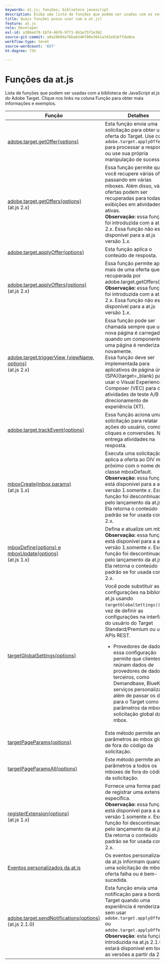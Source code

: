 ```yaml
---
keywords: at.js; funções; biblioteca javascript
description: Exiba uma lista de funções que podem ser usadas com as versões 1.x e 2.x da biblioteca at.js de JavaScript no Adobe Target.
title: Quais funções posso usar com a at.js?
feature: at.js
role: Developer
exl-id: a386e478-16f4-4bf6-9771-6b1e75f2e362
source-git-commit: a0a20b99a76ba0346f00e3841a345e916ffde8ea
workflow-type: tm+mt
source-wordcount: '657'
ht-degree: 73%

---
```


# Funções da at.js

Lista de funções que podem ser usadas com a biblioteca de JavaScript at.js do Adobe Target. Clique nos links na coluna Função para obter mais informações e exemplos.

| Função | Detalhes |
| --- | --- | 
| [adobe.target.getOffer(options)](https://developer.adobe.com/target/implement/client-side/atjs/atjs-functions/adobe-target-getoffer/) | Esta função envia uma solicitação para obter uma oferta do Target. Use com `adobe.target.applyOffer()` para processar a resposta ou use sua própria manipulação de sucesso. |
| [adobe.target.getOffers(options)](https://developer.adobe.com/target/implement/client-side/atjs/atjs-functions/adobe-target-getoffers-atjs-2/)<br>(at.js 2.x) | Essa função permite que você recupere várias ofertas passando em várias mboxes. Além disso, várias ofertas podem ser recuperadas para todas as exibições em atividades ativas.<br>**Observação:** essa função foi introduzida com a at.js 2.x. Essa função não está disponível para a at.js versão 1.*x*. |
| [adobe.target.applyOffer(options)](https://developer.adobe.com/target/implement/client-side/atjs/atjs-functions/adobe-target-applyoffer/) | Esta função aplica o conteúdo de resposta. |
| [adobe.target.applyOffers(options)](https://developer.adobe.com/target/implement/client-side/atjs/atjs-functions/adobe-target-applyoffers-atjs-2/)<br>(at.js 2.x) | Essa função permite aplicar mais de uma oferta que foi recuperada por adobe.target.getOffers().<br>**Observação:** essa função foi introduzida com a at.js 2.x. Essa função não está disponível para a at.js versão 1.*x*. |
| [adobe.target.triggerView (viewName, options)](https://developer.adobe.com/target/implement/client-side/atjs/atjs-functions/adobe-target-triggerview-atjs-2/)<br>(at.js 2.x) | Essa função pode ser chamada sempre que uma nova página é carregada ou quando um componente em uma página é renderizado novamente.<br> Essa função deve ser implementada para aplicativos de página única (SPA){target=_blank} para usar o Visual Experience Composer (VEC) para criar atividades de teste A/B e direcionamento de experiência (XT). |
| [adobe.target.trackEvent(options)](https://developer.adobe.com/target/implement/client-side/atjs/atjs-functions/adobe-target-trackevent/) | Essa função aciona uma solicitação para relatar ações do usuário, como cliques e conversões. Não entrega atividades na resposta. |
| [mboxCreate(mbox,params)](https://developer.adobe.com/target/implement/client-side/atjs/atjs-functions/mboxcreate-atjs/)<br>(at.js 1.x) | Executa uma solicitação e aplica a oferta ao DIV mais próximo com o nome de classe mboxDefault.<br>**Observação:** essa função está disponível para a at.js versão 1.somente *x*. Essa função foi descontinuada pelo lançamento da at.js 2.x. Ela retorna o conteúdo padrão se for usada com a 2.x. |
| [mboxDefine(options) e mboxUpdate(options)](https://developer.adobe.com/target/implement/client-side/atjs/atjs-functions/mboxdefine-mboxupdate-atjs-1x/)<br>(at.js 1.x) | Defina e atualize um mbox.<br>**Observação:** essa função está disponível para a at.js versão 1.somente *x*. Essa função foi descontinuada pelo lançamento da at.js 2.x. Ela retorna o conteúdo padrão se for usada com a 2.x. |
| [targetGlobalSettings(options)](https://developer.adobe.com/target/implement/client-side/atjs/atjs-functions/targetglobalsettings/) | Você pode substituir as configurações na biblioteca at.js usando `targetGlobalSettings()`, em vez de definir as configurações na interface do usuário do Target Standard/Premium ou usar APIs REST.<ul><li>Provedores de dados: essa configuração permite que clientes reúnam dados de provedores de dados de terceiros, como Demandbase, BlueKai e serviços personalizados, além de passar os dados para o Target como parâmetros da mbox na solicitação global da mbox.</li></ul> |
| [targetPageParams(options)](https://developer.adobe.com/target/implement/client-side/atjs/atjs-functions/targetpageparams/) | Este método permite anexar parâmetros ao mbox global de fora do código da solicitação. |
| [targetPageParamsAll(options)](https://developer.adobe.com/target/implement/client-side/atjs/atjs-functions/targetpageparamsall/) | Este método permite anexar parâmetros a todos os mboxes de fora do código da solicitação. |
| [registerExtension(options)](https://developer.adobe.com/target/implement/client-side/atjs/atjs-functions/registerextension-atjs-1x/)<br>(at.js 1.x) | Fornece uma forma padrão de registrar uma extensão específica.<br>**Observação:** essa função está disponível para a at.js versão 1.somente *x*. Essa função foi descontinuada pelo lançamento da at.js 2.x. Ela retorna o conteúdo padrão se for usada com a 2.x. |
| [Eventos personalizados da at.js](https://developer.adobe.com/target/implement/client-side/atjs/atjs-functions/atjs-custom-events/) | Os eventos personalizados da at.js informam quando uma solicitação de mbox ou oferta falha ou é bem-sucedida. |
| [adobe.target.sendNotifications(options)](https://developer.adobe.com/target/implement/client-side/atjs/atjs-functions/adobe-target-sendnotifications-atjs-21/)<br>(at.js 2.1.0) | Esta função envia uma notificação para a borda do Target quando uma experiência é renderizada sem usar `adobe.target.applyOffer()` ou `adobe.target.applyOffers()`.<br>**Observação**: esta função foi introduzida na at.js 2.1.0 e estará disponível em todas as versões a partir da 2.1.0. |
